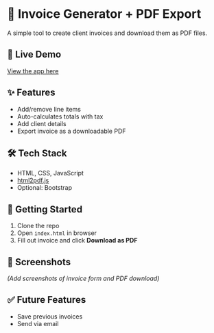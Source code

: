 # 🧾 Invoice Generator + PDF Export

A simple tool to create client invoices and download them as PDF files.

## 🔗 Live Demo  
[View the app here](https://yourusername.github.io/invoice-generator/)

## ✨ Features  
- Add/remove line items  
- Auto-calculates totals with tax  
- Add client details  
- Export invoice as a downloadable PDF

## 🛠️ Tech Stack  
- HTML, CSS, JavaScript  
- [html2pdf.js](https://github.com/eKoopmans/html2pdf)  
- Optional: Bootstrap

## 🚀 Getting Started  
1. Clone the repo  
2. Open `index.html` in browser  
3. Fill out invoice and click **Download as PDF**

## 📸 Screenshots  
*(Add screenshots of invoice form and PDF download)*

## ✅ Future Features  
- Save previous invoices  
- Send via email  
